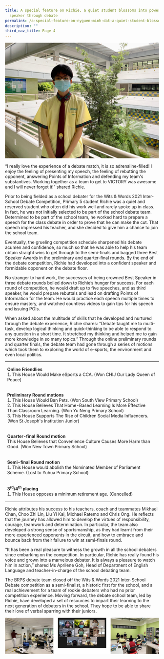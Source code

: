 ```yaml
---
title: A special feature on Richie, a quiet student blossoms into powerful
  speaker through debate
permalink: /a-special-feature-on-nyguen-minh-dat-a-quiet-student-blossoms-into-powerful-speaker-through-debate/
description: ""
third_nav_title: Page 4
---
```

<img src="/images/Richie.jpeg">
<p>&ldquo;I really love the experience of a debate match, it is so adrenaline-filled! I enjoy the feeling of presenting my speech, the feeling of rebutting the opponent, answering Points of Information and defending my team's substantives. Working together as a team to get to VICTORY was awesome and I will never forget it!&rdquo; shared Richie.</p>
<p>Prior to being fielded as a school debater for the Wits &amp; Words 2021 Inter-School Debate Competition, Primary 5 student Richie was a quiet and reserved student who often did his work well and rarely spoke up in class. In fact, he was not initially selected to be part of the school debate team. Determined to be part of the school team, he worked hard to prepare a speech for the class debate in order to prove that he can make the cut. That speech impressed his teacher, and she decided to give him a chance to join the school team.</p>
<p>Eventually, the grueling competition schedule sharpened his debate acumen and confidence, so much so that he was able to help his team obtain straight wins to get through to the semi-finals and bagged three Best Speaker Awards in the preliminary and quarter-final rounds. By the end of the debate competition, Richie had developed into a confident speaker and formidable opponent on the debate floor.</p>
<p>No stranger to hard work, the successes of being crowned Best Speaker in three debate rounds boiled down to Richie&rsquo;s hunger for success. For each round of competition, he would draft up to five speeches, and as third speaker, he would prepare rebuttals and lead on drafting Points of Information for the team. He would practice each speech multiple times to ensure mastery, and watched countless videos to gain tips for his speech and issuing POIs.</p>
<p>When asked about the multitude of skills that he developed and nurtured through the debate experience, Richie shares: &ldquo;Debate taught me to multi-task, develop logical thinking and quick-thinking to be able to respond to any question in a short time. It stretched my thinking and helped me to gain more knowledge in so many topics.&rdquo; Through the online preliminary rounds and quarter finals, the debate team had gone through a series of motions which took them to exploring the world of e-sports, the environment and even local politics.</p>
<table>
<tbody>
<tr>
<td width="623">
<p><strong>Online Friendlies<br /></strong>1. This House Would Make eSports a CCA. (Won CHIJ Our Lady Queen of Peace)</p>
</td>
</tr>
<tr>
<td width="623">
<p><strong>Preliminary Round motions<br /></strong>1. This House Would Ban Pets. (Won South View Primary School)<br />2. This House Believes That Home-Based Learning Is More Effective Than Classroom Learning. (Won Yu Neng Primary School)<br />3. This House Supports The Rise of Children Social Media Influencers. (Won St Joseph's Institution Junior)</p>
</td>
</tr>
<tr>
<td width="623">
<p><strong>Quarter-final Round motion<br /></strong>This House Believes that Convenience Culture Causes More Harm than Good. (Won New Town Primary School)</p>
</td>
</tr>
<tr>
<td width="623">
<p><strong>Semi-final Round motion<br /></strong>1. This House would abolish the Nominated Member of Parliament Scheme. (Lost to Yuhua Primary School)</p>
</td>
</tr>
<tr>
<td width="623">
<p><strong>3<sup>rd</sup>/4<sup>th</sup>&nbsp;placing<br /></strong>1. This House opposes a minimum retirement age. (Cancelled)</p>
</td>
</tr>
</tbody>
</table>
<p>Richie attributes his success to his teachers, coach and teammates Mikhael Chan, Choo Zhi Lin, Liu Yi Kai, Michael Ratemo and Chris Ong. He reflects that the journey has allowed him to develop the virtues of responsibility, courage, teamwork and determination. In particular, the team also developed a strong sense of sportsmanship, as they had learnt from their more experienced opponents in the circuit, and how to embrace and bounce back from their failure to win at semi-finals round.</p>
<p>&ldquo;It has been a real pleasure to witness the growth in all the school debaters since embarking on the competition. In particular, Richie has really found his voice and grown into a marvelous debater. It is always a pleasure to watch him in action,&rdquo; shared Ms Aprilene Goh, Head of Department of English Language and teacher-in-charge of the school debating team.</p>
<p>The BRPS debate team closed off the Wits &amp; Words 2021 Inter-School Debate competition as a semi-finalist, a historic first for the school, and a real achievement for a team of rookie debaters who had no prior competition experience. Moving forward, the debate school team, led by Richie, have developed a set of resources to impart their learning to the next generation of debaters in the school. They hope to be able to share their love of verbal sparring with their juniors.</p>

![](/images/debate.jpg)